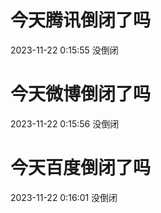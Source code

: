 # 今天腾讯倒闭了吗

2023-11-22 0:15:55 没倒闭

# 今天微博倒闭了吗

2023-11-22 0:15:56 没倒闭

# 今天百度倒闭了吗

2023-11-22 0:16:01 没倒闭


